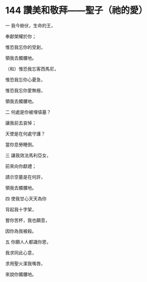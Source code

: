 # 144 讚美和敬拜——聖子（祂的愛）

一 我今俯伏，生命的王，

奉獻榮耀於你；

惟恐我忘你的受創，

領我去髑髏地。

（和）惟恐我忘客西馬尼，

惟恐我忘你心憂急，

惟恐我忘你愛無極，

領我去髑髏地。

二 何處是你被埋墳墓？

讓我前去哀悼；

天使是在何處守護？

當你息勞睡倒。

三 讓我效法馬利亞女，

前來向你獻禮；

請示空墓是在何許，

領我去髑髏地。

四 使我甘心天天為你

背起我十字架，

嘗你苦杯，我也願意，

因你為我被殺。

五 你願人人都識你恩，

我求同此心意，

求用聖火潔我嘴唇，

來說你髑髏地。


